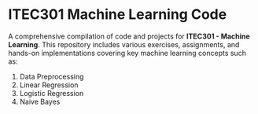 # ITEC301 Machine Learning Code

A comprehensive compilation of code and projects for **ITEC301 - Machine Learning**. This repository includes various exercises, assignments, and hands-on implementations covering key machine learning concepts such as:

1. Data Preprocessing  
2. Linear Regression  
3. Logistic Regression
4. Naive Bayes
